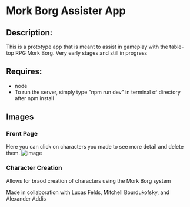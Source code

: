 # Mork Borg Assister App
## Description:
This is a prototype app that is meant to assist in gameplay with the table-top RPG Mork Borg. Very early stages and still in progress
## Requires:
 - node
 - To run the server, simply type "npm run dev" in terminal of directory after npm install
## Images
### Front Page
Here you can click on characters you made to see more detail and delete them.
![image](https://github.com/user-attachments/assets/f688d23f-e56c-44f5-aea9-b9852086d460)
### Character Creation
Allows for braod creation of characters using the Mork Borg system

Made in collaboration with Lucas Felds, Mitchell Bourdukofsky, and Alexander Addis
